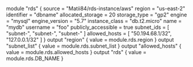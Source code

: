 module "rds" {
    source = "Matii84/rds-instance/aws"
    region              = "us-east-2"
    identifier          = "dbname"
    allocated_storage   = 20
    storage_type        = "gp2"
    engine              = "mysql"
    engine_version      = "5.7"
    instance_class      = "db.t2.micro"
    name                = "mydb"
    username            = "foo"
    publicly_accessible = true
    subnet_ids = [
        "subnet-",
        "subnet-",
        "subnet-"
    ]
    allowed_hosts = [
        "50.194.68.1/32",
        "127.0.0.1/32"
    ]
}
output "region" {
	value = module.rds.region
}
output "subnet_list" {
	value = module.rds.subnet_list
}
output "allowed_hosts" {
	value = module.rds.allowed_hosts
}
output "rds" {
	value = module.rds.DB_NAME
}
```








